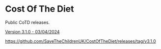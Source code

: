 # Cost Of The Diet

Public CoTD releases.

[Version 3.1.0 - 03/04/2024](https://github.com/SaveTheChildrenUK/CostOfTheDiet/releases/download/v3.1.0/Cost-of-The-Diet-Setup-3.1.0.exe)

https://github.com/SaveTheChildrenUK/CostOfTheDiet/releases/tag/v3.1.0


